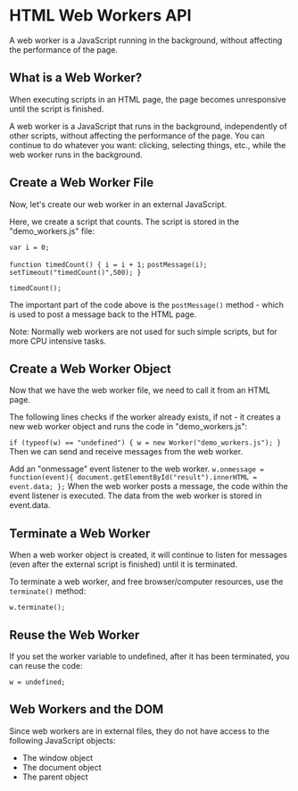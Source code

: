 # HTML Web Workers API

A web worker is a JavaScript running in the background, without affecting the performance of the page.

## What is a Web Worker?

When executing scripts in an HTML page, the page becomes unresponsive until the script is finished.

A web worker is a JavaScript that runs in the background, independently of other scripts, without affecting the performance of the page. You can continue to do whatever you want: clicking, selecting things, etc., while the web worker runs in the background.

## Create a Web Worker File

Now, let's create our web worker in an external JavaScript.

Here, we create a script that counts. The script is stored in the "demo_workers.js" file:

`var i = 0;`

`function timedCount() {
i = i + 1;`
`postMessage(i);`
`setTimeout("timedCount()",500);
}`

`timedCount();`

The important part of the code above is the `postMessage()` method - which is used to post a message back to the HTML page.

Note: Normally web workers are not used for such simple scripts, but for more CPU intensive tasks.

## Create a Web Worker Object

Now that we have the web worker file, we need to call it from an HTML page.

The following lines checks if the worker already exists, if not - it creates a new web worker object and runs the code in "demo_workers.js":

`if (typeof(w) == "undefined") {
  w = new Worker("demo_workers.js");
}`
Then we can send and receive messages from the web worker.

Add an "onmessage" event listener to the web worker.
`w.onmessage = function(event){
  document.getElementById("result").innerHTML = event.data;
};`
When the web worker posts a message, the code within the event listener is executed. The data from the web worker is stored in event.data.

## Terminate a Web Worker

When a web worker object is created, it will continue to listen for messages (even after the external script is finished) until it is terminated.

To terminate a web worker, and free browser/computer resources, use the `terminate()` method:

`w.terminate();`

## Reuse the Web Worker

If you set the worker variable to undefined, after it has been terminated, you can reuse the code:

`w = undefined;`

## Web Workers and the DOM

Since web workers are in external files, they do not have access to the following JavaScript objects:

- The window object
- The document object
- The parent object
